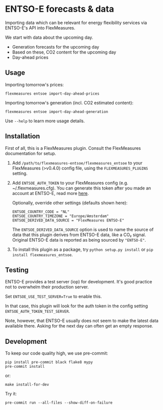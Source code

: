 # ENTSO-E forecasts & data

Importing data which can be relevant for energy flexibility services via ENTSO-E's API into FlexMeasures.

We start with data about the upcoming day.

- Generation forecasts for the upcoming day
- Based on these, CO2 content for the upcoming day
- Day-ahead prices


## Usage

Importing tomorrow's prices:

    flexmeasures entsoe import-day-ahead-prices

Importing tomorrow's generation (incl. CO2 estimated content):

    flexmeasures entsoe import-day-ahead-generation

Use ``--help`` to learn more usage details.


## Installation

First of all, this is a FlexMeasures plugin. Consult the FlexMeasures documentation for setup.

1. Add `/path/to/flexmeasures-entsoe/flexmeasures_entsoe` to your FlexMeasures (>v0.4.0) config file,
using the `FLEXMEASURES_PLUGINS` setting.

2. Add `ENTSOE_AUTH_TOKEN` to your FlexMeasures config (e.g. ~/.flexmeasures.cfg).
You can generate this token after you made an account at ENTSO-E, read more [here](https://transparency.entsoe.eu/content/static_content/Static%20content/web%20api/Guide.html#_authentication_and_authorisation). 

   Optionally, override other settings (defaults shown here):

       ENTSOE_COUNTRY_CODE = "NL"
       ENTSOE_COUNTRY_TIMEZONE = "Europe/Amsterdam"
       ENTSOE_DERIVED_DATA_SOURCE = "FlexMeasures ENTSO-E"

   The `ENTSOE_DERIVED_DATA_SOURCE` option is used to name the source of data that this plugin derives from ENTSO-E data, like a CO₂ signal.
   Original ENTSO-E data is reported as being sourced by `"ENTSO-E"`.

3. To install this plugin as a package, try `python setup.py install` or `pip install flexmeasures_entsoe`.


## Testing

ENTSO-E provides a test server (iop) for development. It's good practice not to overwhelm their production server.

Set ``ENTSOE_USE_TEST_SERVER=True`` to enable this.

In that case, this plugin will look for the auth token in the config setting ``ENTSOE_AUTH_TOKEN_TEST_SERVER``.

Note, however, that ENTSO-E usually does not seem to make the latest data available there. Asking for the next day can often get an empty response.


## Development

To keep our code quality high, we use pre-commit:

    pip install pre-commit black flake8 mypy
    pre-commit install

or:
    
    make install-for-dev

Try it:

    pre-commit run --all-files --show-diff-on-failure
